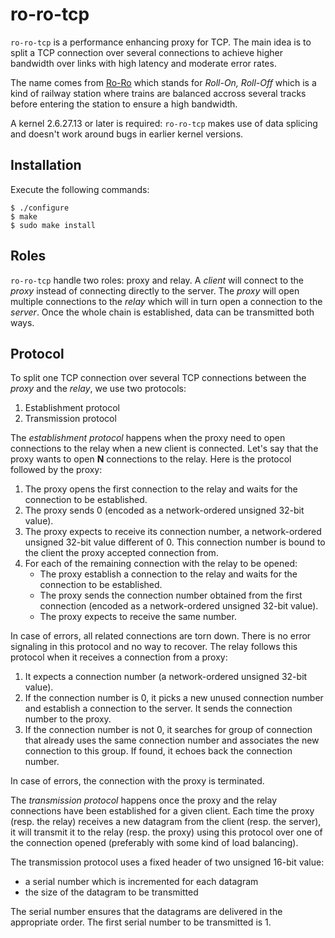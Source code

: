 ro-ro-tcp
=========

`ro-ro-tcp` is a performance enhancing proxy for TCP. The main idea is
to split a TCP connection over several connections to achieve higher
bandwidth over links with high latency and moderate error rates.

The name comes from [Ro-Ro][] which stands for *Roll-On, Roll-Off*
which is a kind of railway station where trains are balanced accross
several tracks before entering the station to ensure a high bandwidth.

[Ro-Ro]: http://wiki.openttd.org/Railway_station#Ro-Ro

A kernel 2.6.27.13 or later is required: `ro-ro-tcp` makes use of data
splicing and doesn't work around bugs in earlier kernel versions.

Installation
------------

Execute the following commands:

    $ ./configure
    $ make
    $ sudo make install

Roles
-----

`ro-ro-tcp` handle two roles: proxy and relay. A _client_ will connect
to the _proxy_ instead of connecting directly to the server. The
_proxy_ will open multiple connections to the _relay_ which will in
turn open a connection to the _server_. Once the whole chain is
established, data can be transmitted both ways.

Protocol
--------

To split one TCP connection over several TCP connections between the
_proxy_ and the _relay_, we use two protocols:

 1. Establishment protocol
 2. Transmission protocol

The _establishment protocol_ happens when the proxy need to open
connections to the relay when a new client is connected. Let's say
that the proxy wants to open **N** connections to the relay. Here is
the protocol followed by the proxy:

 1. The proxy opens the first connection to the relay and waits for
    the connection to be established.
 2. The proxy sends 0 (encoded as a network-ordered unsigned 32-bit
    value).
 3. The proxy expects to receive its connection number, a
    network-ordered unsigned 32-bit value different of 0. This
    connection number is bound to the client the proxy accepted
    connection from.
 4. For each of the remaining connection with the relay to be opened:
     - The proxy establish a connection to the relay and waits for the
       connection to be established.
     - The proxy sends the connection number obtained from the first
       connection (encoded as a network-ordered unsigned 32-bit
       value).
     - The proxy expects to receive the same number.

In case of errors, all related connections are torn down. There is no
error signaling in this protocol and no way to recover. The relay
follows this protocol when it receives a connection from a proxy:

 1. It expects a connection number (a network-ordered unsigned 32-bit
    value).
 2. If the connection number is 0, it picks a new unused connection
    number and establish a connection to the server. It sends the
    connection number to the proxy.
 2. If the connection number is not 0, it searches for group of
    connection that already uses the same connection number and
    associates the new connection to this group. If found, it echoes
    back the connection number.

In case of errors, the connection with the proxy is terminated.

The _transmission protocol_ happens once the proxy and the relay
connections have been established for a given client. Each time the
proxy (resp. the relay) receives a new datagram from the client
(resp. the server), it will transmit it to the relay (resp. the proxy)
using this protocol over one of the connection opened (preferably with
some kind of load balancing).

The transmission protocol uses a fixed header of two unsigned 16-bit
value:
 - a serial number which is incremented for each datagram
 - the size of the datagram to be transmitted

The serial number ensures that the datagrams are delivered in the
appropriate order. The first serial number to be transmitted is 1.
